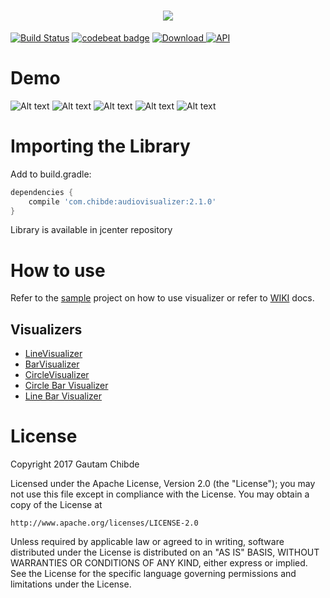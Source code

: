 <h1 align="center"> <img src="http://res.cloudinary.com/dvkxfgprc/image/upload/v1511626276/logo_lfjxrd.png"></h1>

[![Build Status](https://travis-ci.org/GautamChibde/android-audio-visualizer.svg?branch=master)](https://travis-ci.org/GautamChibde/android-audio-visualizer) [![codebeat badge](https://codebeat.co/badges/0f34e433-9e0b-44a4-90da-b53d644848b9)](https://codebeat.co/projects/github-com-gautamchibde-android-audio-visualizer-master) [ ![Download](https://api.bintray.com/packages/gautamchibde/Audio-Visualizer/audiovisualizer/images/download.svg) ](https://bintray.com/gautamchibde/Audio-Visualizer/audiovisualizer/_latestVersion) [![API](https://img.shields.io/badge/API-14%2B-brightgreen.svg?style=flat)](https://android-arsenal.com/api?level=14)

# Demo

![Alt text](http://res.cloudinary.com/dvkxfgprc/image/upload/c_scale,w_440/v1511428471/giphy_6_usdiet.gif)  ![Alt text](http://res.cloudinary.com/dvkxfgprc/image/upload/c_scale,w_440/v1511431630/giphy_10_yye0fe.gif)  ![Alt text](http://res.cloudinary.com/dvkxfgprc/image/upload/c_scale,w_440/v1511429199/giphy_7_usq2vh.gif)  ![Alt text](http://res.cloudinary.com/dvkxfgprc/image/upload/c_scale,w_440/v1511430406/giphy_8_ww3jdz.gif)  ![Alt text](http://res.cloudinary.com/dvkxfgprc/image/upload/c_scale,w_440/v1511427632/giphy_5_vixwer.gif)

# Importing the Library

Add to build.gradle:
```groovy
dependencies {
    compile 'com.chibde:audiovisualizer:2.1.0'
}
```
Library is available in jcenter repository

# How to use
 
 Refer to the [sample](https://github.com/GautamChibde/android-audio-visualizer/tree/master/sample) project on how to use visualizer or refer to [WIKI](https://github.com/GautamChibde/android-audio-visualizer/wiki) docs.
 
 ## Visualizers
* [LineVisualizer](https://github.com/GautamChibde/android-audio-visualizer/wiki/Line-Visualizer)
* [BarVisualizer](https://github.com/GautamChibde/android-audio-visualizer/wiki/Bar-Visualizer)
* [CircleVisualizer](https://github.com/GautamChibde/android-audio-visualizer/wiki/Circle-Visualizer)
* [Circle Bar Visualizer](https://github.com/GautamChibde/android-audio-visualizer/wiki/Circle-Bar-Visualizer)
* [Line Bar Visualizer](https://github.com/GautamChibde/android-audio-visualizer/wiki/Line-Bar-Visualizer)

License
=======
Copyright 2017 Gautam Chibde

Licensed under the Apache License, Version 2.0 (the "License");
you may not use this file except in compliance with the License.
You may obtain a copy of the License at

    http://www.apache.org/licenses/LICENSE-2.0

Unless required by applicable law or agreed to in writing, software
distributed under the License is distributed on an "AS IS" BASIS,
WITHOUT WARRANTIES OR CONDITIONS OF ANY KIND, either express or implied.
See the License for the specific language governing permissions and
limitations under the License.
